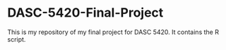 # DASC-5420-Final-Project
This is my repository of my final project for DASC 5420. It contains the R script.
